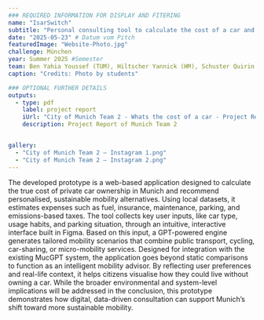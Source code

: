 ```yaml
---
### REQUIRED INFORMATION FOR DISPLAY AND FITERING
name: "IsarSwitch"
subtitle: "Personal consulting tool to calculate the cost of a car and provide sustainable alternatives."
date: "2025-05-23" # Datum vom Pitch
featuredImage: "Website-Photo.jpg"
challenge: München
year: Summer 2025 #Semester
team: Ben Yahia Youssef (TUM), Hiltscher Yannick (HM), Schuster Quirin (TUM), Ferreira De Almeida Gonçalo (TUM)
caption: "Credits: Photo by students"

### OPTIONAL FURTHER DETAILS
outputs:
  - type: pdf
    label: project report
    iUrl: "City of Munich Team 2 - Whats the cost of a car - Project Report.pdf"
    description: Project Report of Munich Team 2


gallery:
  - "City of Munich Team 2 – Instagram 1.png"
  - "City of Munich Team 2 – Instagram 2.png"
---
```


The developed prototype is a web-based application designed to calculate the true cost of private car ownership in Munich and recommend personalised, sustainable mobility alternatives. Using local datasets, it estimates expenses such as fuel, insurance, maintenance, parking, and emissions-based taxes. The tool collects key user inputs, like car type, usage habits, and parking situation, through an intuitive, interactive interface built in Figma. Based on this input, a GPT-powered engine generates tailored mobility scenarios that combine public transport, cycling, car-sharing, or micro-mobility services. Designed for integration with the existing MucGPT system, the application goes beyond static comparisons to function as an intelligent mobility advisor. By reflecting user preferences and real-life context, it helps citizens visualise how they could live without owning a car. While the broader environmental and system-level
implications will be addressed in the conclusion, this prototype demonstrates how digital, data-driven consultation can support Munich’s shift toward more sustainable mobility.
